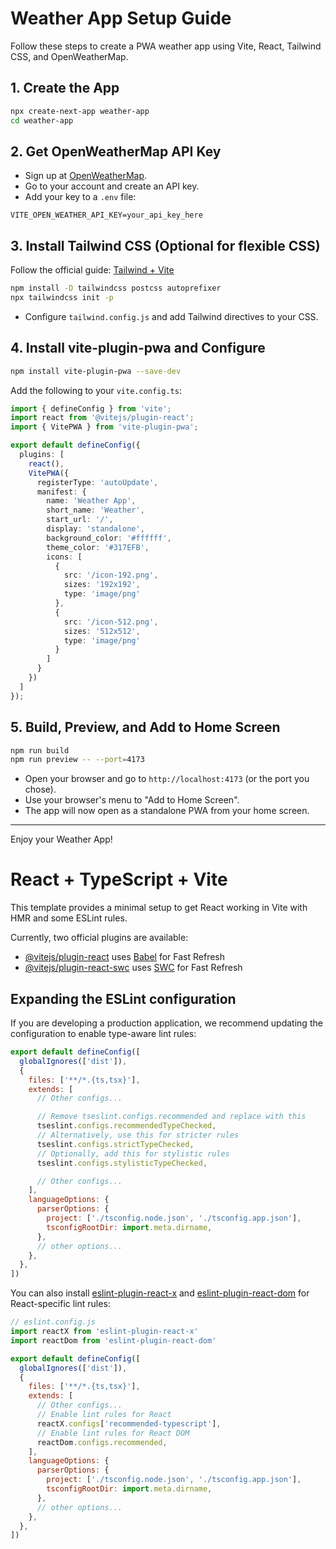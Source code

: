# Weather App Setup Guide

Follow these steps to create a PWA weather app using Vite, React, Tailwind CSS, and OpenWeatherMap.

## 1. Create the App
```bash
npx create-next-app weather-app
cd weather-app
```

## 2. Get OpenWeatherMap API Key
- Sign up at [OpenWeatherMap](https://openweathermap.org/).
- Go to your account and create an API key.
- Add your key to a `.env` file:
```
VITE_OPEN_WEATHER_API_KEY=your_api_key_here
```

## 3. Install Tailwind CSS (Optional for flexible CSS)
Follow the official guide: [Tailwind + Vite](https://tailwindcss.com/docs/installation/using-vite)
```bash
npm install -D tailwindcss postcss autoprefixer
npx tailwindcss init -p
```
- Configure `tailwind.config.js` and add Tailwind directives to your CSS.

## 4. Install vite-plugin-pwa and Configure
```bash
npm install vite-plugin-pwa --save-dev
```
Add the following to your `vite.config.ts`:
```ts
import { defineConfig } from 'vite';
import react from '@vitejs/plugin-react';
import { VitePWA } from 'vite-plugin-pwa';

export default defineConfig({
  plugins: [
    react(),
    VitePWA({
      registerType: 'autoUpdate',
      manifest: {
        name: 'Weather App',
        short_name: 'Weather',
        start_url: '/',
        display: 'standalone',
        background_color: '#ffffff',
        theme_color: '#317EFB',
        icons: [
          {
            src: '/icon-192.png',
            sizes: '192x192',
            type: 'image/png'
          },
          {
            src: '/icon-512.png',
            sizes: '512x512',
            type: 'image/png'
          }
        ]
      }
    })
  ]
});
```

## 5. Build, Preview, and Add to Home Screen
```bash
npm run build
npm run preview -- --port=4173
```
- Open your browser and go to `http://localhost:4173` (or the port you chose).
- Use your browser's menu to "Add to Home Screen".
- The app will now open as a standalone PWA from your home screen.

---
Enjoy your Weather App!
# React + TypeScript + Vite

This template provides a minimal setup to get React working in Vite with HMR and some ESLint rules.

Currently, two official plugins are available:

- [@vitejs/plugin-react](https://github.com/vitejs/vite-plugin-react/blob/main/packages/plugin-react) uses [Babel](https://babeljs.io/) for Fast Refresh
- [@vitejs/plugin-react-swc](https://github.com/vitejs/vite-plugin-react/blob/main/packages/plugin-react-swc) uses [SWC](https://swc.rs/) for Fast Refresh

## Expanding the ESLint configuration

If you are developing a production application, we recommend updating the configuration to enable type-aware lint rules:

```js
export default defineConfig([
  globalIgnores(['dist']),
  {
    files: ['**/*.{ts,tsx}'],
    extends: [
      // Other configs...

      // Remove tseslint.configs.recommended and replace with this
      tseslint.configs.recommendedTypeChecked,
      // Alternatively, use this for stricter rules
      tseslint.configs.strictTypeChecked,
      // Optionally, add this for stylistic rules
      tseslint.configs.stylisticTypeChecked,

      // Other configs...
    ],
    languageOptions: {
      parserOptions: {
        project: ['./tsconfig.node.json', './tsconfig.app.json'],
        tsconfigRootDir: import.meta.dirname,
      },
      // other options...
    },
  },
])
```

You can also install [eslint-plugin-react-x](https://github.com/Rel1cx/eslint-react/tree/main/packages/plugins/eslint-plugin-react-x) and [eslint-plugin-react-dom](https://github.com/Rel1cx/eslint-react/tree/main/packages/plugins/eslint-plugin-react-dom) for React-specific lint rules:

```js
// eslint.config.js
import reactX from 'eslint-plugin-react-x'
import reactDom from 'eslint-plugin-react-dom'

export default defineConfig([
  globalIgnores(['dist']),
  {
    files: ['**/*.{ts,tsx}'],
    extends: [
      // Other configs...
      // Enable lint rules for React
      reactX.configs['recommended-typescript'],
      // Enable lint rules for React DOM
      reactDom.configs.recommended,
    ],
    languageOptions: {
      parserOptions: {
        project: ['./tsconfig.node.json', './tsconfig.app.json'],
        tsconfigRootDir: import.meta.dirname,
      },
      // other options...
    },
  },
])
```
